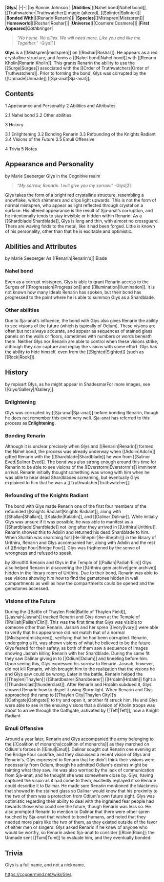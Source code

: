|**Glys**|
|-|-|
|by  Bonnie Johnson |
|**Abilities**|[[Nahel bond\|Nahel bond]], [[Truthwatcher\|Truthwatcher]] magic (altered), [[Splinter\|Splinter]]|
|**Bonded With**|[[Renarin\|Renarin]]|
|**Species**|[[Mistspren\|Mistspren]]|
|**Homeworld**|[[Roshar\|Roshar]]|
|**Universe**|[[Cosmere\|Cosmere]]|
|**First Appeared**|*Oathbringer*|

>“*No home. No allies. We will need more. Like you and like me. Together.*”
\-Glys[1]


**Glys** is a [[Mistspren\|mistspren]] on [[Roshar\|Roshar]]. He appears as a red crystalline structure, and forms a [[Nahel bond\|Nahel bond]] with [[Renarin Kholin\|Renarin Kholin]]. This grants Renarin the ability to use the [[Surge\|Surges]] associated with the [[Order of Truthwatchers\|Order of Truthwatchers]]. Prior to forming the bond, Glys was corrupted by the [[Unmade\|Unmade]] [[Sja-anat\|Sja-anat]].

## Contents

1 Appearance and Personality
2 Abilities and Attributes

2.1 Nahel bond
2.2 Other abilities


3 History

3.1 Enlightening
3.2 Bonding Renarin
3.3 Refounding of the Knights Radiant
3.4 Visions of the Future
3.5 Emuli Offensive


4 Trivia
5 Notes


## Appearance and Personality
 by  Marie Seeberger  Glys in the Cognitive realm
>“*My sorrow, Renarin. I will give you my sorrow.*”
\-Glys[2]


Glys takes the form of a bright red crystalline structure, resembling a snowflake, which shimmers and drips light upwards. This is not the form of normal mistspren, who appear as light reflected through crystal on a surface. His altered appearance is the result of Sja-anat’s corruption, and he intentionally tends to stay invisible or hidden within Renarin.
As a [[Shardblade\|Shardblade]], Glys is long and thin, with almost no crossguard. There are waving folds to the metal, like it had been forged.
Little is known of his personality, other than that he is excitable and optimistic.

## Abilities and Attributes
 by  Marie Seeberger  As [[Renarin\|Renarin's]] Blade
### Nahel bond
Even as a corrupt mistspren, Glys is able to grant Renarin access to the Surges of [[Progression\|Progression]] and [[Illumination\|Illumination]]. It is not known how many Ideals Renarin has spoken, but their bond has progressed to the point where he is able to summon Glys as a Shardblade.

### Other abilities
Due to Sja-anat’s influence, the bond with Glys also gives Renarin the ability to see visions of the future (which is typically of Odium). These visions are often but not always accurate, and appear as sequences of stained glass panels on the walls or floors, sometimes with numbers or words beneath them. Neither Glys nor Renarin are able to control when these visions strike, although they can capture and replay the visions with some effort.
Glys has the ability to hide himself, even from the [[Sighted\|Sighted]] (such as [[Rock\|Rock]]).

## History
 by  rspixart  Glys, as he might appear in ShadesmarFor more images, see [[Glys/Gallery\|/Gallery]].
### Enlightening
Glys was corrupted by [[Sja-anat\|Sja-anat]] before bonding Renarin, though he does not remember this event very well. Sja-anat has referred to this process as **Enlightening**.

### Bonding Renarin
Although it is unclear precisely when Glys and [[Renarin\|Renarin]] formed the Nahel bond, the process was already underway when [[Adolin\|Adolin]] gifted Renarin with the [[Shardblade\|Shardblade]] he won from [[Salinor Eved\|Salinor Eved]]. The bond was also strong enough around this time for Renarin to be able to see visions of the [[Everstorm\|Everstorm's]] imminent arrival.
Renarin initially thought something was wrong with him when he was able to hear dead Shardblades screaming, but eventually Glys explained to him that he was a [[Truthwatcher\|Truthwatcher]].

### Refounding of the Knights Radiant
The bond with Glys made Renarin one of the first four members of the refounded [[Knights Radiant\|Knights Radiant]], along with [[Shallan\|Shallan]], [[Kaladin\|Kaladin]], and [[Dalinar\|Dalinar]].
While initially Glys was unsure if it was possible, he was able to manifest as a [[Shardblade\|Shardblade]] not long after they arrived in [[Urithiru\|Urithiru]]. Renarin showed this to Adolin and returned his dead Shardblade to him. When Shallan was searching for [[Re-Shephir\|Re-Shephir]] in the library of Urithiru, Renarin and Glys accompanied her, along with Adolin and the rest of [[Bridge Four\|Bridge Four]]. Glys was frightened by the sense of wrongness and refused to speak.

 by  ShiroXIX  Renarin and Glys in the Temple of [[Pailiah\|Pailiah'Elin]]
Glys also helped Renarin in discovering the [[Urithiru gem archive\|gem archive]] hidden in the library room of Urithiru. Due to their bond, Renarin was able to see visions showing him how to find the gemstones hidden in wall compartments as well as how the compartments could be opened and the gemstones accessed.

### Visions of the Future
During the [[Battle of Thaylen Field\|Battle of Thaylen Field]], [[Jasnah\|Jasnah]] tracked Renarin and Glys down at the Temple of [[Pailiah\|Pailiah'Elin]]. This was the first time that Glys was visible to someone other than Renarin. Jasnah and her spren [[Ivory\|Ivory]] were able to verify that his appearance did not match that of a normal [[Mistspren\|mistspren]], verifying that he had been corrupted. Renarin, undergoing a fit, was shown visions of what he believed to be the future. Glys feared for their safety, as both of them saw a sequence of images showing Jasnah killing Renarin with her Shardblade. During the same fit they saw Dalinar giving in to [[Odium\|Odium]] and kneeling before him. Upon seeing this, Glys expressed his sorrow to Renarin. Jasnah, however, did not kill Renarin, which brought him to the realization that the visions he and Glys saw could be wrong.
Later in the battle, Renarin helped the [[Thaylen\|Thaylen]] [[Shardbearer\|Shardbearer]] [[Hrdalm\|Hrdalm]] fight a [[Thunderclast\|thunderclast]]. After Renarin and Hrdalm subdued it, Glys showed Renarin how to dispel it using Stormlight.
When Renarin and Glys approached the ramp to [[Thaylen City\|Thaylen City]]’s [[Oathgate\|Oathgate]] to try and open it, another fit struck him. He and Glys were able to see in the ensuing visions that a division of Kholin troops was about to arrive through the Oathgate, activated by [[Teft\|Teft]], now a Knight Radiant.

### Emuli Offensive
Around a year later, Renarin and Glys accompanied the army belonging to the [[Coalition of monarchs\|coalition of monarchs]] as they marched on Odium's forces in [[Emul\|Emul]]. Dalinar sought out Renarin one evening at the Bridge Four cookfire, and they discussed a recent vision of Glys and Renarin's. Glys expressed to Renarin that he didn't think their visions were necessarily from Odium, though he admitted Odium's desires might be tainting what they saw. He was also worried by the lack of communication from Sja-anat, and he thought she was somewhere close by.
Glys, having captured the vision as it had come to them, excitedly replayed it so Renarin could describe it to Dalinar. He made sure Renarin mentioned the blackness that showed in the stained glass so Dalinar would know that his proximity to the two of them was a protection from Odium's own future sight.
Glys was optimistic regarding their ability to deal with the ingrained fear people had towards those who could see the future, though Renarin was less so. He also prompted Renarin to mention to Dalinar that there were other spren touched by Sja-anat that wished to bond humans, and noted that they needed more pairs like the two of them, as they existed outside of the favor of either men or singers. Glys asked Renarin if he knew of anyone who would be worthy, so Renarin asked Sja-anat to consider [[Rlain\|Rlain]]; the Unmade sent [[Tumi\|Tumi]] to evaluate him, and they eventually bonded.

## Trivia
Glys is a full name, and not a nickname.


https://coppermind.net/wiki/Glys